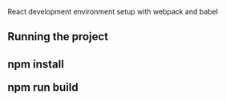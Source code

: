 React development environment setup with webpack and babel

<h2>Running the project<h2>
<p>npm install</p> 
<p>npm run build</p> 


